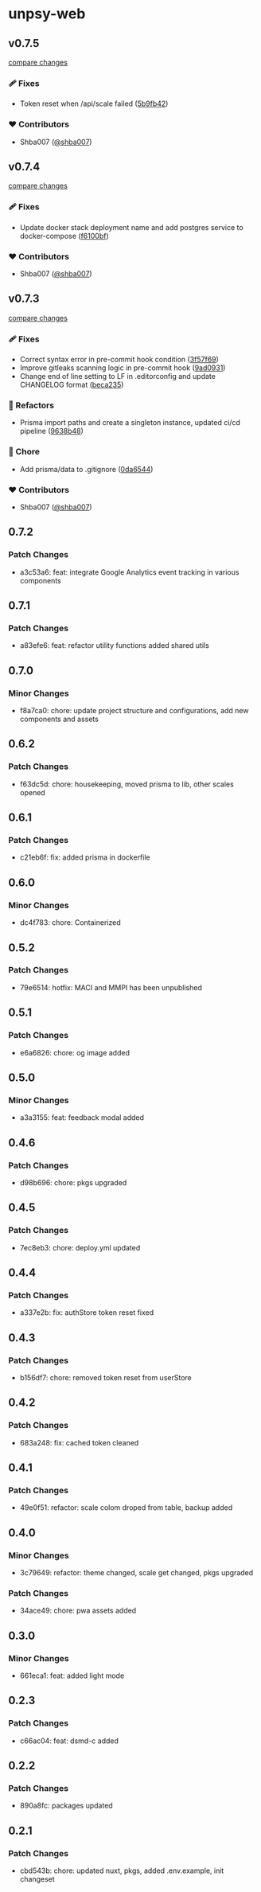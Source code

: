 # unpsy-web

## v0.7.5

[compare changes](https://github.com/shba007/unpsy-web/compare/v0.7.4...v0.7.5)

### 🩹 Fixes

- Token reset when /api/scale failed ([5b9fb42](https://github.com/shba007/unpsy-web/commit/5b9fb42))

### ❤️ Contributors

- Shba007 ([@shba007](https://github.com/shba007))

## v0.7.4

[compare changes](https://github.com/shba007/unpsy-web/compare/v0.7.3...v0.7.4)

### 🩹 Fixes

- Update docker stack deployment name and add postgres service to docker-compose ([f6100bf](https://github.com/shba007/unpsy-web/commit/f6100bf))

### ❤️ Contributors

- Shba007 ([@shba007](https://github.com/shba007))

## v0.7.3

[compare changes](https://github.com/shba007/unpsy-web/compare/v0.7.2...v0.7.3)

### 🩹 Fixes

- Correct syntax error in pre-commit hook condition ([3f57f69](https://github.com/shba007/unpsy-web/commit/3f57f69))
- Improve gitleaks scanning logic in pre-commit hook ([9ad0931](https://github.com/shba007/unpsy-web/commit/9ad0931))
- Change end of line setting to LF in .editorconfig and update CHANGELOG format ([beca235](https://github.com/shba007/unpsy-web/commit/beca235))

### 💅 Refactors

- Prisma import paths and create a singleton instance, updated ci/cd pipeline ([9638b48](https://github.com/shba007/unpsy-web/commit/9638b48))

### 🏡 Chore

- Add prisma/data to .gitignore ([0da6544](https://github.com/shba007/unpsy-web/commit/0da6544))

### ❤️ Contributors

- Shba007 ([@shba007](https://github.com/shba007))

## 0.7.2

### Patch Changes

- a3c53a6: feat: integrate Google Analytics event tracking in various components

## 0.7.1

### Patch Changes

- a83efe6: feat: refactor utility functions added shared utils

## 0.7.0

### Minor Changes

- f8a7ca0: chore: update project structure and configurations, add new components and assets

## 0.6.2

### Patch Changes

- f63dc5d: chore: housekeeping, moved prisma to lib, other scales opened

## 0.6.1

### Patch Changes

- c21eb6f: fix: added prisma in dockerfile

## 0.6.0

### Minor Changes

- dc4f783: chore: Containerized

## 0.5.2

### Patch Changes

- 79e6514: hotfix: MACI and MMPI has been unpublished

## 0.5.1

### Patch Changes

- e6a6826: chore: og image added

## 0.5.0

### Minor Changes

- a3a3155: feat: feedback modal added

## 0.4.6

### Patch Changes

- d98b696: chore: pkgs upgraded

## 0.4.5

### Patch Changes

- 7ec8eb3: chore: deploy.yml updated

## 0.4.4

### Patch Changes

- a337e2b: fix: authStore token reset fixed

## 0.4.3

### Patch Changes

- b156df7: chore: removed token reset from userStore

## 0.4.2

### Patch Changes

- 683a248: fix: cached token cleaned

## 0.4.1

### Patch Changes

- 49e0f51: refactor: scale colom droped from table, backup added

## 0.4.0

### Minor Changes

- 3c79649: refactor: theme changed, scale get changed, pkgs upgraded

### Patch Changes

- 34ace49: chore: pwa assets added

## 0.3.0

### Minor Changes

- 661eca1: feat: added light mode

## 0.2.3

### Patch Changes

- c66ac04: feat: dsmd-c added

## 0.2.2

### Patch Changes

- 890a8fc: packages updated

## 0.2.1

### Patch Changes

- cbd543b: chore: updated nuxt, pkgs, added .env.example, init changeset
